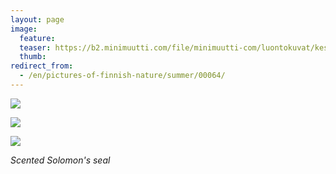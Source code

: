 ```yaml
---
layout: page
image:
  feature:
  teaser: https://b2.minimuutti.com/file/minimuutti-com/luontokuvat/kes%C3%A4/3/DS18594-245px.jpg
  thumb:
redirect_from:
  - /en/pictures-of-finnish-nature/summer/00064/
---
```


[![](https://b2.minimuutti.com/file/minimuutti-com/luontokuvat/kes%C3%A4/3/DS18610-800px.jpg)](https://dl.dropboxusercontent.com/sh/ea1wtnz7z734o12/AAC9019lm3jGnlhnWmpnzSdVa/luontokuvat/kes%C3%A4/3/DS18610.jpg)

[![](https://b2.minimuutti.com/file/minimuutti-com/luontokuvat/kes%C3%A4/3/DS18592-800px.jpg)](https://dl.dropboxusercontent.com/sh/ea1wtnz7z734o12/AAAAJdA7O_J51BoD0cVSwnOCa/luontokuvat/kes%C3%A4/3/DS18592.jpg)

[![](https://b2.minimuutti.com/file/minimuutti-com/luontokuvat/kes%C3%A4/3/DS18594-800px.jpg)](https://dl.dropboxusercontent.com/sh/ea1wtnz7z734o12/AADwjBO3UXLnvp8yOmR_RGDEa/luontokuvat/kes%C3%A4/3/DS18594.jpg)

*Scented Solomon's seal*
